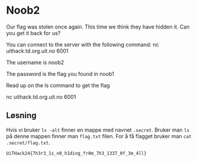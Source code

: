 # Noob2
Our flag was stolen once again. This time we think they have hidden it. Can you get it back for us?

You can connect to the server with the following command: nc uithack.td.org.uit.no 6001

The username is noob2

The password is the flag you found in noob1

Read up on the ls command to get the flag

nc uithack.td.org.uit.no 6001

## Løsning
Hvis vi bruker `ls -alt` finner en mappe med navnet `.secret`. Bruker man `ls` på denne mappen finner man `flag.txt` filen. For å få flagget bruker man  `cat .secret/flag.txt`.

`UiTHack24{7h3r3_1s_n0_h1ding_fr0m_7h3_1337_0f_3m_4ll}`

